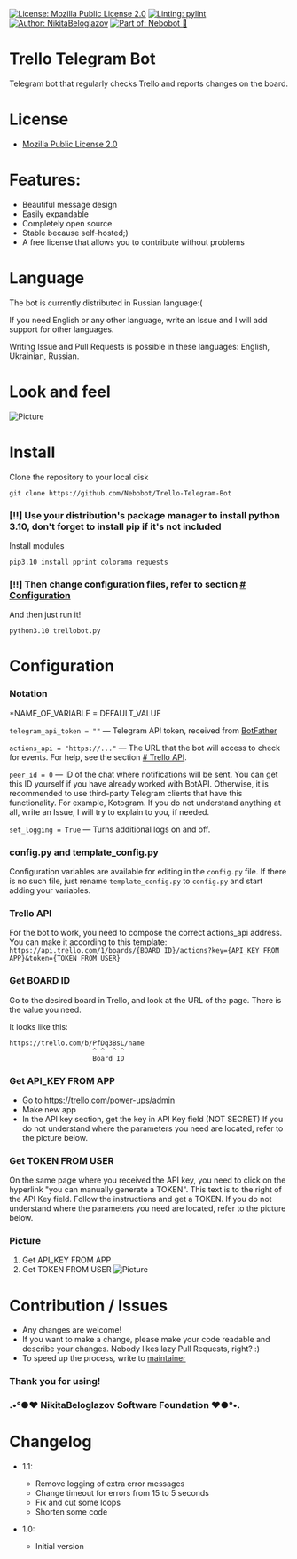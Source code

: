 <!-- !! - !! - !! - !! - !! - !! - !! - !! - !! - !! - !! - !! - !! - !!
 * Copyright (C) 2023 Nikita Beloglazov <nnikita.beloglazov@gmail.com>
 *
 * This file is part of Nebobot/Trello-Telegram-Bot.
 *
 * Nebobot/Trello-Telegram-Bot is free software; you can redistribute it and/or
 * modify it under the terms of the Mozilla Public License 2.0
 * published by the Mozilla Foundation.
 *
 * Nebobot/Trello-Telegram-Bot is distributed in the hope that it will be useful,
 * but WITHOUT ANY WARRANTY.
 *
 * You should have received a copy of the Mozilla Public License 2.0
 * along with Nebobot/Trello-Telegram-Bot.
 * If not, see https://mozilla.org/en-US/MPL/2.0.
-->
[![License: Mozilla Public License 2.0](https://img.shields.io/badge/License-Mozilla%20Public%20License%202.0-blueviolet.svg)](https://mozilla.org/en-US/MPL/2.0)
[![Linting: pylint](https://img.shields.io/badge/linting-pylint-success)](https://pylint.pycqa.org/en/latest/)
[![Author: NikitaBeloglazov](https://img.shields.io/badge/author-.%E2%80%A2%C2%B0%E2%97%8F%E2%9D%A4%EF%B8%8F%20NikitaBeloglazov%20Software%20Foundation%20%E2%9D%A4%EF%B8%8F%E2%97%8F%C2%B0%E2%80%A2.-informational)](https://github.com/NikitaBeloglazov)
[![Part of: Nebobot 💖](https://img.shields.io/badge/part%20of-Nebobot%20%F0%9F%92%96-orange)](https://github.com/Nebobot)

# Trello Telegram Bot
Telegram bot that regularly checks Trello and reports changes on the board.

# License
* [Mozilla Public License 2.0](/LICENSE)

# Features:
* Beautiful message design
* Easily expandable
* Completely open source
* Stable because self-hosted;)
* A free license that allows you to contribute without problems

# Language
The bot is currently distributed in Russian language:( 

If you need English or any other language, write an Issue and I will add support for other languages.

Writing Issue and Pull Requests is possible in these languages: English, Ukrainian, Russian.

# Look and feel
![Picture](https://raw.githubusercontent.com/Nebobot/Trello-Telegram-Bot/main/img/screenshot-of-messages.png)

# Install
Clone the repository to your local disk
```shell
git clone https://github.com/Nebobot/Trello-Telegram-Bot
```
### [!!] Use your distribution's package manager to install python 3.10, don't forget to install pip if it's not included

Install modules
```shell
pip3.10 install pprint colorama requests
```
### [!!] Then change configuration files, refer to section [# Configuration](https://github.com/Nebobot/Trello-Telegram-Bot/#configuration)

And then just run it!
```shell
python3.10 trellobot.py
```

# Configuration

### Notation
*NAME_OF_VARIABLE = DEFAULT_VALUE

`telegram_api_token = ""` — Telegram API token, received from [BotFather](https://t.me/BotFather)

`actions_api = "https://..."` — The URL that the bot will access to check for events. For help, see the section [# Trello API](https://github.com/Nebobot/Trello-Telegram-Bot/#trello-api).

`peer_id = 0` — ID of the chat where notifications will be sent. You can get this ID yourself if you have already worked with BotAPI. Otherwise, it is recommended to use third-party Telegram clients that have this functionality. For example, Kotogram. If you do not understand anything at all, write an Issue, I will try to explain to you, if needed.

`set_logging = True` — Turns additional logs on and off.

### config.py and template_config.py
Configuration variables are available for editing in the `config.py` file. If there is no such file, just rename `template_config.py` to `config.py` and start adding your variables.

### Trello API
For the bot to work, you need to compose the correct actions_api address. You can make it according to this template:
`https://api.trello.com/1/boards/{BOARD ID}/actions?key={API_KEY FROM APP}&token={TOKEN FROM USER}`

### Get BOARD ID
Go to the desired board in Trello, and look at the URL of the page. There is the value you need.

It looks like this:
```
https://trello.com/b/PfDq3BsL/name
                     ^ ^  ^ ^
                     Board ID
```

### Get API_KEY FROM APP
* Go to https://trello.com/power-ups/admin
* Make new app
* In the API key section, get the key in API Key field (NOT SECRET)
If you do not understand where the parameters you need are located, refer to the picture below.

### Get TOKEN FROM USER
On the same page where you received the API key, you need to click on the hyperlink "you can manually generate a TOKEN". 
This text is to the right of the API Key field. 
Follow the instructions and get a TOKEN.
If you do not understand where the parameters you need are located, refer to the picture below.

### Picture
1. Get API_KEY FROM APP
2. Get TOKEN FROM USER
![Picture](https://raw.githubusercontent.com/Nebobot/Trello-Telegram-Bot/main/img/get-api-keys.png)

# Contribution / Issues
* Any changes are welcome!
* If you want to make a change, please make your code readable and describe your changes. Nobody likes lazy Pull Requests, right? :)
* To speed up the process, write to [maintainer](https://github.com/NikitaBeloglazov)

### Thank you for using!
### .•°●❤ NikitaBeloglazov Software Foundation ❤●°•.

# Changelog
* 1.1:
  * Remove logging of extra error messages
  * Сhange timeout for errors from 15 to 5 seconds
  * Fix and cut some loops
  * Shorten some code

* 1.0:
  * Initial version
